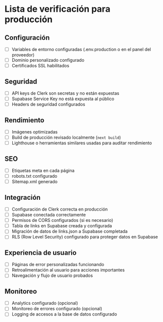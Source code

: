 # Lista de verificación para producción

## Configuración
- [ ] Variables de entorno configuradas (.env.production o en el panel del proveedor)
- [ ] Dominio personalizado configurado
- [ ] Certificados SSL habilitados

## Seguridad
- [ ] API keys de Clerk son secretas y no están expuestas
- [ ] Supabase Service Key no está expuesta al público
- [ ] Headers de seguridad configurados

## Rendimiento
- [ ] Imágenes optimizadas
- [ ] Build de producción revisado localmente (`next build`)
- [ ] Lighthouse o herramientas similares usadas para auditar rendimiento

## SEO
- [ ] Etiquetas meta en cada página
- [ ] robots.txt configurado
- [ ] Sitemap.xml generado

## Integración
- [ ] Configuración de Clerk correcta en producción
- [ ] Supabase conectada correctamente
- [ ] Permisos de CORS configurados (si es necesario)
- [ ] Tabla de links en Supabase creada y configurada
- [ ] Migración de datos de links.json a Supabase completada
- [ ] RLS (Row Level Security) configurado para proteger datos en Supabase

## Experiencia de usuario
- [ ] Páginas de error personalizadas funcionando
- [ ] Retroalimentación al usuario para acciones importantes
- [ ] Navegación y flujo de usuario probados

## Monitoreo
- [ ] Analytics configurado (opcional)
- [ ] Monitoreo de errores configurado (opcional)
- [ ] Logging de accesos a la base de datos configurado
